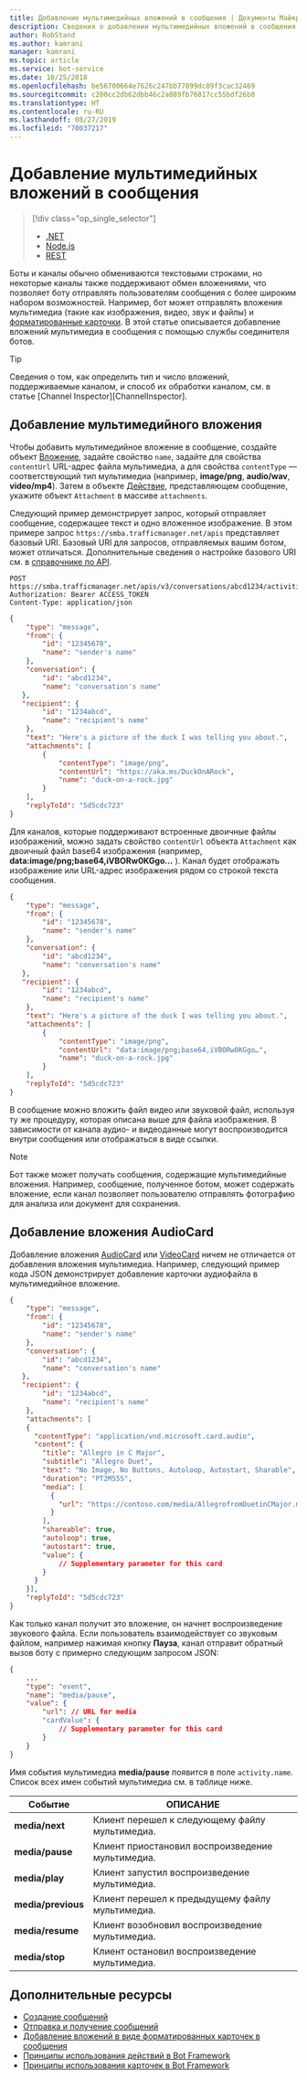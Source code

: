 ```yaml
---
title: Добавление мультимедийных вложений в сообщения | Документы Майкрософт
description: Сведения о добавлении мультимедийных вложений в сообщения с помощью службы соединителя ботов.
author: RobStand
ms.author: kamrani
manager: kamrani
ms.topic: article
ms.service: bot-service
ms.date: 10/25/2018
ms.openlocfilehash: be56700664e7626c247bb77899dc89f3cac32469
ms.sourcegitcommit: c200cc2db62dbb46c2a089fb76017cc55bdf26b0
ms.translationtype: HT
ms.contentlocale: ru-RU
ms.lasthandoff: 08/27/2019
ms.locfileid: "70037217"
---
```

# <a name="add-media-attachments-to-messages"></a>Добавление мультимедийных вложений в сообщения
> [!div class="op_single_selector"]
> - [.NET](../dotnet/bot-builder-dotnet-add-media-attachments.md)
> - [Node.js](../nodejs/bot-builder-nodejs-send-receive-attachments.md)
> - [REST](../rest-api/bot-framework-rest-connector-add-media-attachments.md)

Боты и каналы обычно обмениваются текстовыми строками, но некоторые каналы также поддерживают обмен вложениями, что позволяет боту отправлять пользователям сообщения с более широким набором возможностей. Например, бот может отправлять вложения мультимедиа (такие как изображения, видео, звук и файлы) и [форматированные карточки](bot-framework-rest-connector-add-rich-cards.md). В этой статье описывается добавление вложений мультимедиа в сообщения с помощью службы соединителя ботов.

> [!TIP]
> Сведения о том, как определить тип и число вложений, поддерживаемые каналом, и способ их обработки каналом, см. в статье [Channel Inspector][ChannelInspector].

## <a name="add-a-media-attachment"></a>Добавление мультимедийного вложения  

Чтобы добавить мультимедийное вложение в сообщение, создайте объект [Вложение][], задайте свойство `name`, задайте для свойства `contentUrl` URL-адрес файла мультимедиа, а для свойства `contentType` — соответствующий тип мультимедиа (например, **image/png**, **audio/wav**, **video/mp4**). Затем в объекте [Действие][], представляющем сообщение, укажите объект `Attachment` в массиве `attachments`.

Следующий пример демонстрирует запрос, который отправляет сообщение, содержащее текст и одно вложенное изображение. В этом примере запрос `https://smba.trafficmanager.net/apis` представляет базовый URI. Базовый URI для запросов, отправляемых вашим ботом, может отличаться. Дополнительные сведения о настройке базового URI см. в [справочнике по API](bot-framework-rest-connector-api-reference.md#base-uri).

```http
POST https://smba.trafficmanager.net/apis/v3/conversations/abcd1234/activities/5d5cdc723
Authorization: Bearer ACCESS_TOKEN
Content-Type: application/json
```

```json
{
    "type": "message",
    "from": {
        "id": "12345678",
        "name": "sender's name"
    },
    "conversation": {
        "id": "abcd1234",
        "name": "conversation's name"
   },
   "recipient": {
        "id": "1234abcd",
        "name": "recipient's name"
    },
    "text": "Here's a picture of the duck I was telling you about.",
    "attachments": [
        {
            "contentType": "image/png",
            "contentUrl": "https://aka.ms/DuckOnARock",
            "name": "duck-on-a-rock.jpg"
        }
    ],
    "replyToId": "5d5cdc723"
}
```

Для каналов, которые поддерживают встроенные двоичные файлы изображений, можно задать свойство `contentUrl` объекта `Attachment` как двоичный файл base64 изображения (например, **data:image/png;base64,iVBORw0KGgo…** ). Канал будет отображать изображение или URL-адрес изображения рядом со строкой текста сообщения.

```json
{
    "type": "message",
    "from": {
        "id": "12345678",
        "name": "sender's name"
    },
    "conversation": {
        "id": "abcd1234",
        "name": "conversation's name"
   },
   "recipient": {
        "id": "1234abcd",
        "name": "recipient's name"
    },
    "text": "Here's a picture of the duck I was telling you about.",
    "attachments": [
        {
            "contentType": "image/png",
            "contentUrl": "data:image/png;base64,iVBORw0KGgo…",
            "name": "duck-on-a-rock.jpg"
        }
    ],
    "replyToId": "5d5cdc723"
}
```

В сообщение можно вложить файл видео или звуковой файл, используя ту же процедуру, которая описана выше для файла изображения. В зависимости от канала аудио- и видеоданные могут воспроизводится внутри сообщения или отображаться в виде ссылки.

> [!NOTE] 
> Бот также может получать сообщения, содержащие мультимедийные вложения.
> Например, сообщение, полученное ботом, может содержать вложение, если канал позволяет пользователю отправлять фотографию для анализа или документ для сохранения.

## <a name="add-an-audiocard-attachment"></a>Добавление вложения AudioCard

Добавление вложения [AudioCard][] или [VideoCard][] ничем не отличается от добавления вложения мультимедиа. Например, следующий пример кода JSON демонстрирует добавление карточки аудиофайла в мультимедийное вложение.

```json
{
    "type": "message",
    "from": {
        "id": "12345678",
        "name": "sender's name"
    },
    "conversation": {
        "id": "abcd1234",
        "name": "conversation's name"
   },
   "recipient": {
        "id": "1234abcd",
        "name": "recipient's name"
    },
    "attachments": [
    {
      "contentType": "application/vnd.microsoft.card.audio",
      "content": {
        "title": "Allegro in C Major",
        "subtitle": "Allegro Duet",
        "text": "No Image, No Buttons, Autoloop, Autostart, Sharable",
        "duration": "PT2M55S",
        "media": [
          {
            "url": "https://contoso.com/media/AllegrofromDuetinCMajor.mp3"
          }
        ],
        "shareable": true,
        "autoloop": true,
        "autostart": true,
        "value": {
            // Supplementary parameter for this card
        }
      }
    }],
    "replyToId": "5d5cdc723"
}
```

Как только канал получит это вложение, он начнет воспроизведение звукового файла. Если пользователь взаимодействует со звуковым файлом, например нажимая кнопку **Пауза**, канал отправит обратный вызов боту с примерно следующим запросом JSON:

```json
{
    ...
    "type": "event",
    "name": "media/pause",
    "value": {
        "url": // URL for media
        "cardValue": {
            // Supplementary parameter for this card
        }
    }
}
```

Имя события мультимедиа **media/pause** появится в поле `activity.name`. Список всех имен событий мультимедиа см. в таблице ниже.

| Событие | ОПИСАНИЕ |
| ---- | ---- |
| **media/next** | Клиент перешел к следующему файлу мультимедиа. |
| **media/pause** | Клиент приостановил воспроизведение мультимедиа. |
| **media/play** | Клиент запустил воспроизведение мультимедиа. |
| **media/previous** | Клиент перешел к предыдущему файлу мультимедиа. |
| **media/resume** | Клиент возобновил воспроизведение мультимедиа. |
| **media/stop** | Клиент остановил воспроизведение мультимедиа. |

## <a name="additional-resources"></a>Дополнительные ресурсы

- [Создание сообщений](bot-framework-rest-connector-create-messages.md)
- [Отправка и получение сообщений](bot-framework-rest-connector-send-and-receive-messages.md)
- [Добавление вложений в виде форматированных карточек в сообщения](bot-framework-rest-connector-add-rich-cards.md)
- [Принципы использования действий в Bot Framework](https://aka.ms/botSpecs-activitySchema)
- [Принципы использования карточек в Bot Framework](https://aka.ms/botSpecs-cardSchema)

[Действие]: bot-framework-rest-connector-api-reference.md#activity-object
[Вложение]: bot-framework-rest-connector-api-reference.md#attachment-object
[AudioCard]: bot-framework-rest-connector-api-reference.md#audiocard-object
[VideoCard]: bot-framework-rest-connector-api-reference.md#videocard-object
